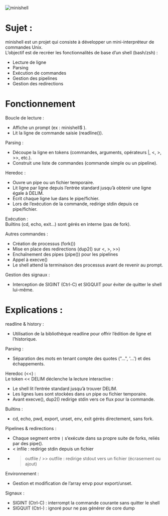 ![minishell](https://github.com/user-attachments/assets/79c94fc7-488e-40d7-8b1c-e330a12a1355)

# Sujet :
minishell est un projet qui consiste à développer un mini-interpréteur de commandes Unix. <br>
L’objectif est de recréer les fonctionnalités de base d’un shell (bash/zsh) :
- Lecture de ligne
- Parsing
- Exécution de commandes
- Gestion des pipelines
- Gestion des redirections

# Fonctionnement
Boucle de lecture :
- Affiche un prompt (ex : minishell$ ).
- Lit la ligne de commande saisie (readline()).

Parsing :
- Découpe la ligne en tokens (commandes, arguments, opérateurs |, <, >, >>, etc.).
- Construit une liste de commandes (commande simple ou un pipeline).

Heredoc :
- Ouvre un pipe ou un fichier temporaire.
- Lit ligne par ligne depuis l’entrée standard jusqu’à obtenir une ligne égale à DELIM.
- Écrit chaque ligne lue dans le pipe/fichier.
- Lors de l’exécution de la commande, redirige stdin depuis ce pipe/fichier.

Exécution : <br>
Builtins (cd, echo, exit…) sont gérés en interne (pas de fork). <br>

Autres commandes :
- Création de processus (fork())
- Mise en place des redirections (dup2() sur <, >, >>)
- Enchaînement des pipes (pipe()) pour les pipelines
- Appel à execve()
- Le shell attend la terminaison des processus avant de revenir au prompt.

Gestion des signaux :
- Interception de SIGINT (Ctrl-C) et SIGQUIT pour éviter de quitter le shell lui-même.

# Explications :
readline & history :
- Utilisation de la bibliothèque readline pour offrir l’édition de ligne et l’historique.

Parsing :
- Séparation des mots en tenant compte des quotes ("…", '…') et des échappements.

Heredoc (<<) : <br>
Le token << DELIM déclenche la lecture interactive : <br>
- Le shell lit l’entrée standard jusqu’à trouver DELIM.
- Les lignes lues sont stockées dans un pipe ou fichier temporaire.
- Avant execve(), dup2() redirige stdin vers ce flux pour la commande.

Builtins :
- cd, echo, pwd, export, unset, env, exit gérés directement, sans fork.

Pipelines & redirections :
- Chaque segment entre `|` s’exécute dans sa propre suite de forks, reliés par des pipe().
- < infile : redirige stdin depuis un fichier
- > outfile / >> outfile : redirige stdout vers un fichier (écrasement ou ajout)

Environnement :
- Gestion et modification de l’array envp pour export/unset.

Signaux :
- SIGINT (Ctrl-C) : interrompt la commande courante sans quitter le shell
- SIGQUIT (Ctrl-) : ignoré pour ne pas générer de core dump
